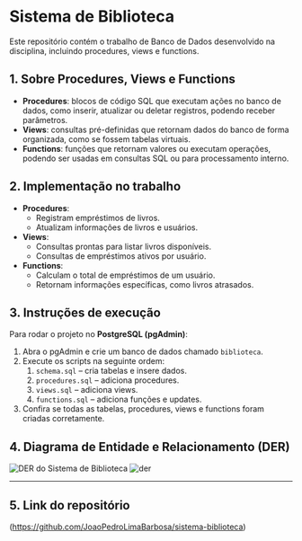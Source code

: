 # Sistema de Biblioteca

Este repositório contém o trabalho de Banco de Dados desenvolvido na disciplina, incluindo procedures, views e functions.

## 1. Sobre Procedures, Views e Functions

- **Procedures**: blocos de código SQL que executam ações no banco de dados, como inserir, atualizar ou deletar registros, podendo receber parâmetros.  
- **Views**: consultas pré-definidas que retornam dados do banco de forma organizada, como se fossem tabelas virtuais.  
- **Functions**: funções que retornam valores ou executam operações, podendo ser usadas em consultas SQL ou para processamento interno.

## 2. Implementação no trabalho

- **Procedures**:  
  - Registram empréstimos de livros.  
  - Atualizam informações de livros e usuários.  
- **Views**:  
  - Consultas prontas para listar livros disponíveis.  
  - Consultas de empréstimos ativos por usuário.  
- **Functions**:  
  - Calculam o total de empréstimos de um usuário.  
  - Retornam informações específicas, como livros atrasados.

## 3. Instruções de execução

Para rodar o projeto no **PostgreSQL (pgAdmin)**:

1. Abra o pgAdmin e crie um banco de dados chamado `biblioteca`.  
2. Execute os scripts na seguinte ordem:
   1. `schema.sql` – cria tabelas e insere dados.  
   2. `procedures.sql` – adiciona procedures.  
   3. `views.sql` – adiciona views.  
   4. `functions.sql` – adiciona funções e updates.  
3. Confira se todas as tabelas, procedures, views e functions foram criadas corretamente.  

## 4. Diagrama de Entidade e Relacionamento (DER)

![DER do Sistema de Biblioteca](der.png)
![der](https://github.com/user-attachments/assets/a7ff37f9-d88f-4e49-bab4-2a02d7f9774f)

---

## 5. Link do repositório
(https://github.com/JoaoPedroLimaBarbosa/sistema-biblioteca)
